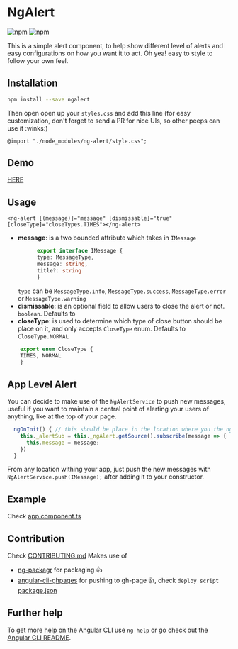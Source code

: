 # NgAlert
[![npm](https://img.shields.io/npm/v/@theo4u/ng-alert.svg)](https://www.npmjs.com/package/@theo4u/ng-alert)
[![npm](https://img.shields.io/npm/l/express.svg)]()

This is a simple alert component, to help show different level of alerts and easy configurations on how you want it to act. Oh yea! easy to style to follow your own feel.

## Installation
```sh
npm install --save ngalert
```
Then open open up your `styles.css` and add this line (for easy customization, don't forget to send a PR for nice UIs, so other peeps can use it :winks:)
```
@import "./node_modules/ng-alert/style.css";
```

## Demo
[HERE](https://theo4u.github.io/ngAlert)

## Usage
```
<ng-alert [(message)]="message" [dismissable]="true"  [closeType]="closeTypes.TIMES"></ng-alert>
```
* **message**: is a two bounded attribute which takes in `IMessage`
  ```typescript
        export interface IMessage {
        type: MessageType,
        message: string,
        title?: string
        } 
  ```
  `type` can be `MessageType.info`, `MessageType.success`, `MessageType.error` or `MessageType.warning`
* **dismissable**: is an optional field to allow users to close the alert or not.   `boolean`. Defaults to 
* **closeType**: is used to determine which type of close button should be place on it, and only accepts `CloseType` enum. Defaults to `CloseType.NORMAL`
```typescript
    export enum CloseType {
    TIMES, NORMAL
    }
```

## App Level Alert 
You can decide to make use of the `NgAlertService` to push new messages, useful if you want to maintain a central point of alerting your users of anything, like at the top of your page.
```typescript
  ngOnInit() { // this should be place in the location where you the ngAlert component markup is called
    this._alertSub = this._ngAlert.getSource().subscribe(message => {
      this.message = message;
    })
  }
```
From any location withing your app, just push the new messages with `NgAlertService.push(IMessage);` after adding it to your constructor.

## Example 
Check [app.component.ts](./src/app/app.component.ts)

## Contribution
Check [CONTRIBUTING.md](CONTRIBUTING.md)
Makes use of 
* [ng-packagr](https://github.com/dherges/ng-packagr) for packaging 👍 
* [angular-cli-ghpages](https://github.com/angular-schule/angular-cli-ghpages) for pushing to gh-page 👍, check `deploy script` [package.json](package.json)


## Further help

To get more help on the Angular CLI use `ng help` or go check out the [Angular CLI README](https://github.com/angular/angular-cli/blob/master/README.md).
